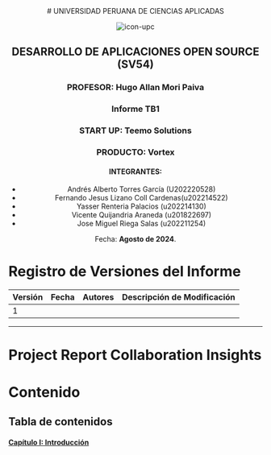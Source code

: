 <div align="center">
# UNIVERSIDAD PERUANA DE CIENCIAS APLICADAS 

![icon-upc](assests/UPC_logo_transparente.png)

## DESARROLLO DE APLICACIONES OPEN SOURCE (SV54)
### PROFESOR: Hugo Allan Mori Paiva
### Informe TB1
### START UP: Teemo Solutions
### PRODUCTO: Vortex

#### INTEGRANTES:
- Andrés Alberto Torres García (U202220528)
- Fernando Jesus Lizano Coll Cardenas(u202214522)
- Yasser Renteria Palacios (u202214130)
- Vicente Quijandria Araneda (u201822697)
- Jose Miguel Riega Salas (u202211254)

Fecha: **Agosto de 2024**.
</div>

# Registro de Versiones del Informe
| Versión | Fecha      | Autores            | Descripción de Modificación |
|---------|------------|--------------------|----------------------------------------------------------------------------------|
|1|||

- - -

# Project Report Collaboration Insights

# Contenido
## Tabla de contenidos
#### [Capítulo I: Introducción](/chapter01.md)
